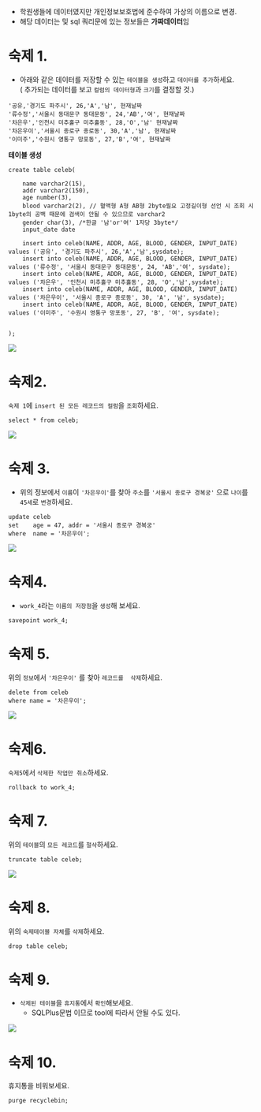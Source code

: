 
- 학원생들에 데이터였지만 개인정보보호법에 준수하여 가상의 이름으로 변경.
- 해당 데이터는 및 sql 쿼리문에 있는 정보들은 **가짜데이터**임

# 숙제 1.
- 아래와 같은 데이터를 저장할 수 있는 `테이블을 생성`하고 `데이터를 추가`하세요.<br>
( 추가되는 데이터를 보고 `컬럼의 데이터형`과 `크기`를 결정할 것.) 
```
'공유,'경기도 파주시', 26,'A','남', 현재날짜
'류수정','서울시 동대문구 동대문동', 24,'AB','여', 현재날짜
'차은우','인천시 미추홀구 미추홀동', 28,'O','남' 현재날짜
'차은우이','서울시 종로구 종로동', 30,'A','남', 현재날짜
'이미주','수원시 영통구 망포동', 27,'B','여', 현재날짜
```
**테이블 생성**
```
create table celeb(

	name varchar2(15),
	addr varchar2(150),
	age number(3),
	blood varchar2(2), // 혈액형 A형 AB형 2byte필요 고정길이형 선언 시 조회 시 1byte의 공백 때문에 검색이 안될 수 있으므로 varchar2
	gender char(3), /*한글 '남'or'여' 1자당 3byte*/
	input_date date

    insert into celeb(NAME, ADDR, AGE, BLOOD, GENDER, INPUT_DATE) values ('공유', '경기도 파주시', 26,'A','남',sysdate);
    insert into celeb(NAME, ADDR, AGE, BLOOD, GENDER, INPUT_DATE) values ('류수정', '서울시 동대문구 동대문동', 24, 'AB','여', sysdate);
    insert into celeb(NAME, ADDR, AGE, BLOOD, GENDER, INPUT_DATE) values ('차은우', '인천시 미추홀구 미추홀동', 28, 'O','남',sysdate);
    insert into celeb(NAME, ADDR, AGE, BLOOD, GENDER, INPUT_DATE) values ('차은우이', '서울시 종로구 종로동', 30, 'A', '남', sysdate);
    insert into celeb(NAME, ADDR, AGE, BLOOD, GENDER, INPUT_DATE) values ('이미주', '수원시 영통구 망포동', 27, 'B', '여', sysdate);


);
```

<img src ="https://user-images.githubusercontent.com/69107255/102195546-0fa6b480-3f02-11eb-9c9f-4be26c1897a4.png">

# 숙제2. 
`숙제 1`에 `insert 된 모든 레코드의 컬럼`을 `조회`하세요.

```
select * from celeb;
```

<img src = "https://user-images.githubusercontent.com/69107255/102196998-eedf5e80-3f03-11eb-8355-fd5949802248.png">

# 숙제 3.
- 위의 정보에서 `이름`이 `'차은우이'`를 찾아 `주소`를 `'서울시 종로구 경복궁'`
으로 `나이`를 `45세`로 `변경`하세요. 
```
update celeb
set    age = 47, addr = '서울시 종로구 경복궁'
where  name = '차은우이';
```
<img src = "https://user-images.githubusercontent.com/69107255/102197141-17ffef00-3f04-11eb-9a10-f95f91c5e7fe.png">

# 숙제4. 
- `work_4`라는 `이름의 저장점`을 `생성`해 보세요.
```
savepoint work_4;
```

# 숙제 5.
위의 `정보`에서 `'차은우이'` 를 찾아 `레코드를  삭제`하세요.

```
delete from celeb
where name = '차은우이';
```

<img src = https://user-images.githubusercontent.com/69107255/102197368-63b29880-3f04-11eb-8423-0b18b74e8d09.png>


# 숙제6. 
`숙제5`에서 `삭제한 작업만 취소`하세요.

```
rollback to work_4;
```


# 숙제 7.
 위의 `테이블`의 `모든 레코드`를 `절삭`하세요.
 ```
 truncate table celeb;
```

<img src = "https://user-images.githubusercontent.com/69107255/102197730-e2a7d100-3f04-11eb-8b40-881ddfff76d1.png">

# 숙제 8.
 위의 `숙제테이블 자체`를 `삭제`하세요.

 ```
 drop table celeb;
```

# 숙제 9.
- `삭제된 테이블`을 `휴지통`에서 `확인`해보세요.
    - SQLPlus문법 이므로 tool에 따라서 안될 수도 있다.

<img src = "https://user-images.githubusercontent.com/69107255/102198336-9a3ce300-3f05-11eb-9a40-a06a52d67b9c.png">


# 숙제 10. 
휴지통을 비워보세요.

```
purge recyclebin;
```